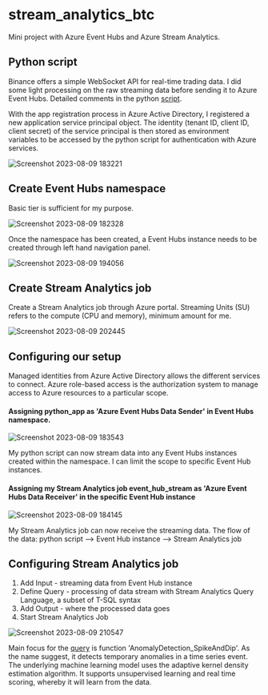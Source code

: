 # stream_analytics_btc
Mini project with Azure Event Hubs and Azure Stream Analytics.

## Python script
Binance offers a simple WebSocket API for real-time trading data. I did some light processing on the raw streaming data before sending it to Azure Event Hubs. Detailed comments in the python [script](https://github.com/tanchu-git/stream_analytics_btc/blob/main/btc_stream.py).

With the app registration process in Azure Active Directory, I registered a new application service principal object. The identity (tenant ID, client ID, client secret) of the service principal is then stored as environment variables to be accessed by the python script for authentication with Azure services.

![Screenshot 2023-08-09 183221](https://github.com/tanchu-git/stream_analytics_btc/assets/139019601/921b116a-cbc0-4234-bb3b-fa5fc353c6e5)

## Create Event Hubs namespace
Basic tier is sufficient for my purpose.

![Screenshot 2023-08-09 182328](https://github.com/tanchu-git/stream_analytics_btc/assets/139019601/8c4fa629-0498-43e3-9097-2049e2d7286b)

Once the namespace has been created, a Event Hubs instance needs to be created through left hand navigation panel.

![Screenshot 2023-08-09 194056](https://github.com/tanchu-git/stream_analytics_btc/assets/139019601/1c953cdc-b6fa-4b21-b85a-99e37e63be3c)

## Create Stream Analytics job
Create a Stream Analytics job through Azure portal. Streaming Units (SU) refers to the compute (CPU and memory), minimum amount for me. 

![Screenshot 2023-08-09 202445](https://github.com/tanchu-git/stream_analytics_btc/assets/139019601/f292e78e-5c42-4e13-b21b-91796ee4f471)

## Configuring our setup
Managed identities from Azure Active Directory allows the different services to connect. Azure role-based access is the authorization system to manage access to Azure resources to a particular scope.

#### Assigning python_app as 'Azure Event Hubs Data Sender' in Event Hubs namespace.

![Screenshot 2023-08-09 183543](https://github.com/tanchu-git/stream_analytics_btc/assets/139019601/c521339e-02d6-4a18-b4f7-0c65bea65e8b)

My python script can now stream data into any Event Hubs instances created within the namespace. I can limit the scope to specific Event Hub instances.

#### Assigning my Stream Analytics job event_hub_stream as 'Azure Event Hubs Data Receiver' in the specific Event Hub instance

![Screenshot 2023-08-09 184145](https://github.com/tanchu-git/stream_analytics_btc/assets/139019601/a719a059-2187-47b7-b851-47f9009b8bf0)

My Stream Analytics job can now receive the streaming data. The flow of the data: python script --> Event Hub instance --> Stream Analytics job

## Configuring Stream Analytics job
1. Add Input - streaming data from Event Hub instance
2. Define Query - processing of data stream with Stream Analytics Query Language, a subset of T-SQL syntax
3. Add Output - where the processed data goes
4. Start Stream Analytics Job

![Screenshot 2023-08-09 210547](https://github.com/tanchu-git/stream_analytics_btc/assets/139019601/b63a301e-722d-4771-b010-0b19152ce22e)

Main focus for the [query](https://github.com/tanchu-git/stream_analytics_btc/blob/main/stream_query/query.sql) is function 'AnomalyDetection_SpikeAndDip'. As the name suggest, it detects temporary anomalies in a time series event. The underlying machine learning model uses the adaptive kernel density estimation algorithm. It supports unsupervised learning and real time scoring, whereby it will learn from the data.
